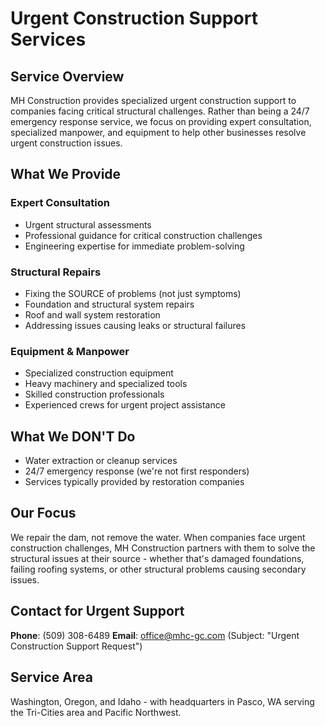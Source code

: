 # Urgent Construction Support Services

## Service Overview

MH Construction provides specialized urgent construction support to companies facing
critical structural challenges. Rather than being a 24/7 emergency response service,
we focus on providing expert consultation, specialized manpower, and equipment to help
other businesses resolve urgent construction issues.

## What We Provide

### Expert Consultation

- Urgent structural assessments
- Professional guidance for critical construction challenges
- Engineering expertise for immediate problem-solving

### Structural Repairs

- Fixing the SOURCE of problems (not just symptoms)
- Foundation and structural system repairs
- Roof and wall system restoration
- Addressing issues causing leaks or structural failures

### Equipment & Manpower

- Specialized construction equipment
- Heavy machinery and specialized tools
- Skilled construction professionals
- Experienced crews for urgent project assistance

## What We DON'T Do

- Water extraction or cleanup services
- 24/7 emergency response (we're not first responders)
- Services typically provided by restoration companies

## Our Focus

We repair the dam, not remove the water. When companies face urgent construction
challenges, MH Construction partners with them to solve the structural issues at
their source - whether that's damaged foundations, failing roofing systems, or
other structural problems causing secondary issues.

## Contact for Urgent Support

**Phone**: (509) 308-6489
**Email**: <office@mhc-gc.com> (Subject: "Urgent Construction Support Request")

## Service Area

Washington, Oregon, and Idaho - with headquarters in Pasco, WA serving the
Tri-Cities area and Pacific Northwest.
